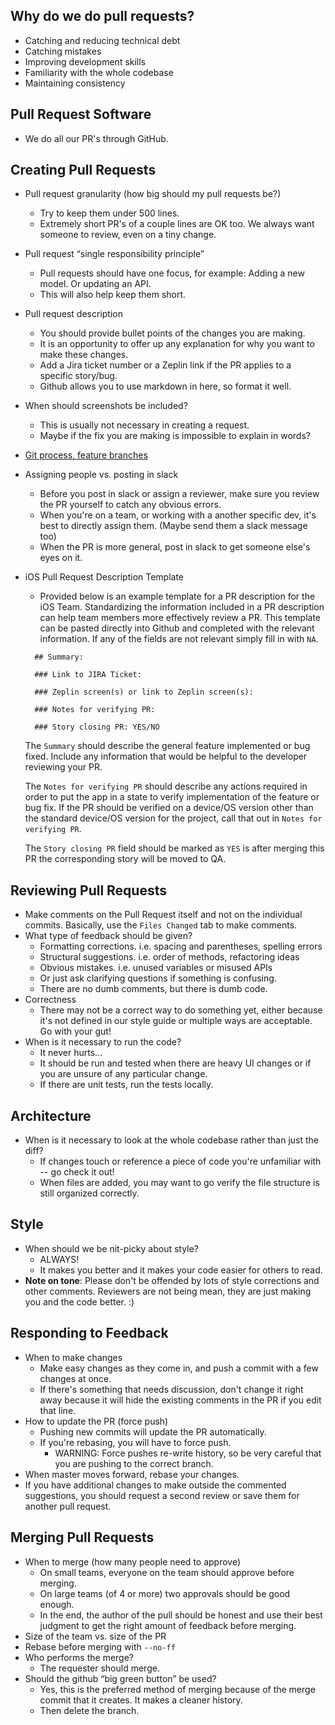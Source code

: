 ## Why do we do pull requests?

* Catching and reducing technical debt
* Catching mistakes
* Improving development skills
* Familiarity with the whole codebase
* Maintaining consistency

## Pull Request Software

* We do all our PR's through GitHub.

## Creating Pull Requests

* Pull request granularity (how big should my pull requests be?)
  * Try to keep them under 500 lines.
  * Extremely short PR's of a couple lines are OK too. We always want someone to review, even on a tiny change.
* Pull request “single responsibility principle”
  * Pull requests should have one focus, for example: Adding a new model. Or updating an API.
  * This will also help keep them short.
* Pull request description
  * You should provide bullet points of the changes you are making.
  * It is an opportunity to offer up any explanation for why you want to make these changes.
  * Add a Jira ticket number or a Zeplin link if the PR applies to a specific story/bug.
  * Github allows you to use markdown in here, so format it well.
* When should screenshots be included?
  * This is usually not necessary in creating a request.
  * Maybe if the fix you are making is impossible to explain in words?
* [Git process, feature branches](git_workflow_quick_reference.md)
* Assigning people vs. posting in slack
  * Before you post in slack or assign a reviewer, make sure you review the PR yourself to catch any obvious errors.
  * When you're on a team, or working with a another specific dev, it's best to directly assign them. (Maybe send them a slack message too)
  * When the PR is more general, post in slack to get someone else's eyes on it.

* iOS Pull Request Description Template
  * Provided below is an example template for a PR description for the iOS Team. Standardizing the information included in a PR description can help team members more effectively review a PR. This template can be pasted directly into Github and completed with the relevant information. If any of the fields are not relevant simply fill in with `NA`.
  ```
    ## Summary:

    ### Link to JIRA Ticket:

    ### Zeplin screen(s) or link to Zeplin screen(s):

    ### Notes for verifying PR:

    ### Story closing PR: YES/NO
  ```

  The `Summary` should describe the general feature implemented or bug fixed. Include any information that would be helpful to the developer reviewing your PR. 

  The `Notes for verifying PR` should describe any actions required in order to put the app in a state to verify implementation of the feature or bug fix. If the PR should be verified on a device/OS version other than the standard device/OS version for the project, call that out in `Notes for verifying PR`.   

  The `Story closing PR` field should be marked as `YES` is after merging this PR the corresponding story will be moved to QA. 

## Reviewing Pull Requests

* Make comments on the Pull Request itself and not on the individual commits. Basically, use the `Files Changed` tab to make comments.
* What type of feedback should be given?
  * Formatting corrections. i.e. spacing and parentheses, spelling errors
  * Structural suggestions. i.e. order of methods, refactoring ideas
  * Obvious mistakes. i.e. unused variables or misused APIs
  * Or just ask clarifying questions if something is confusing.
  * There are no dumb comments, but there is dumb code.
* Correctness
  * There may not be a correct way to do something yet, either because it's not defined in our style guide or multiple ways are acceptable. Go with your gut!
* When is it necessary to run the code?
  * It never hurts...
  * It should be run and tested when there are heavy UI changes or if you are unsure of any particular change.
  * If there are unit tests, run the tests locally.

## Architecture

* When is it necessary to look at the whole codebase rather than just the diff?
  * If changes touch or reference a piece of code you're unfamiliar with -- go check it out!
  * When files are added, you may want to go verify the file structure is still organized correctly.

## Style

* When should we be nit-picky about style?
  * ALWAYS!
  * It makes you better and it makes your code easier for others to read.
* **Note on tone**: Please don't be offended by lots of style corrections and other comments. Reviewers are not being mean, they are just making you and the code better. :)

## Responding to Feedback

* When to make changes
  * Make easy changes as they come in, and push a commit with a few changes at once.
  * If there's something that needs discussion, don't change it right away because it will hide the existing comments in the PR if you edit that line.
* How to update the PR (force push)
  * Pushing new commits will update the PR automatically.
  * If you're rebasing, you will have to force push.
    * WARNING: Force pushes re-write history, so be very careful that you are pushing to the correct branch.
* When master moves forward, rebase your changes.
* If you have additional changes to make outside the commented suggestions, you should request a second review or save them for another pull request.

## Merging Pull Requests

* When to merge (how many people need to approve)
  * On small teams, everyone on the team should approve before merging.
  * On large teams (of 4 or more) two approvals should be good enough.
  * In the end, the author of the pull should be honest and use their best judgment to get the right amount of feedback before merging.
* Size of the team vs. size of the PR
* Rebase before merging with `--no-ff`
* Who performs the merge?
  * The requester should merge.
* Should the github “big green button” be used?
  * Yes, this is the preferred method of merging because of the merge commit that it creates. It makes a cleaner history.
  * Then delete the branch.
